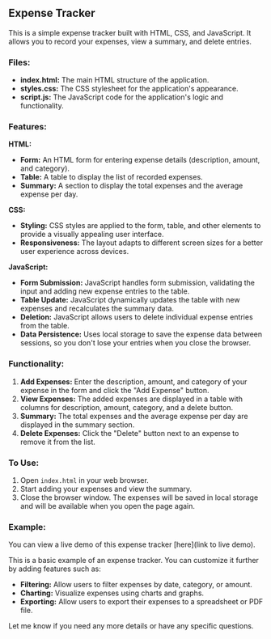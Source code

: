 ## Expense Tracker

This is a simple expense tracker built with HTML, CSS, and JavaScript. It allows you to record your expenses, view a summary, and delete entries.

### Files:

* **index.html:**  The main HTML structure of the application.
* **styles.css:** The CSS stylesheet for the application's appearance.
* **script.js:** The JavaScript code for the application's logic and functionality.

### Features:

**HTML:**

* **Form:** An HTML form for entering expense details (description, amount, and category).
* **Table:** A table to display the list of recorded expenses.
* **Summary:** A section to display the total expenses and the average expense per day.

**CSS:**

* **Styling:**  CSS styles are applied to the form, table, and other elements to provide a visually appealing user interface.
* **Responsiveness:** The layout adapts to different screen sizes for a better user experience across devices.

**JavaScript:**

* **Form Submission:** JavaScript handles form submission, validating the input and adding new expense entries to the table.
* **Table Update:** JavaScript dynamically updates the table with new expenses and recalculates the summary data.
* **Deletion:**  JavaScript allows users to delete individual expense entries from the table.
* **Data Persistence:**  Uses local storage to save the expense data between sessions, so you don't lose your entries when you close the browser.

### Functionality:

1. **Add Expenses:**  Enter the description, amount, and category of your expense in the form and click the "Add Expense" button.
2. **View Expenses:** The added expenses are displayed in a table with columns for description, amount, category, and a delete button.
3. **Summary:** The total expenses and the average expense per day are displayed in the summary section.
4. **Delete Expenses:** Click the "Delete" button next to an expense to remove it from the list.

### To Use:

1. Open `index.html` in your web browser.
2. Start adding your expenses and view the summary.
3. Close the browser window. The expenses will be saved in local storage and will be available when you open the page again.

### Example:

You can view a live demo of this expense tracker [here](link to live demo).

This is a basic example of an expense tracker. You can customize it further by adding features such as:

* **Filtering:** Allow users to filter expenses by date, category, or amount.
* **Charting:** Visualize expenses using charts and graphs.
* **Exporting:** Allow users to export their expenses to a spreadsheet or PDF file.


Let me know if you need any more details or have any specific questions.
